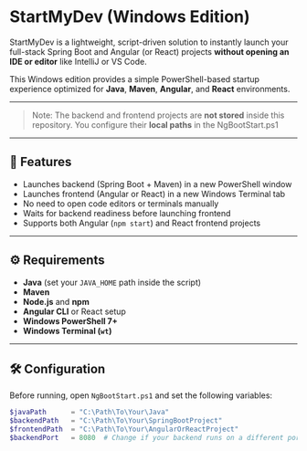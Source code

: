 # StartMyDev (Windows Edition)

StartMyDev is a lightweight, script-driven solution to instantly launch your full-stack Spring Boot and Angular (or React) projects **without opening an IDE or editor** like IntelliJ or VS Code.

This Windows edition provides a simple PowerShell-based startup experience optimized for **Java**, **Maven**, **Angular**, and **React** environments.

---

> Note: The backend and frontend projects are **not stored** inside this repository. You configure their **local paths** in the NgBootStart.ps1

---

## 🚀 Features

- Launches backend (Spring Boot + Maven) in a new PowerShell window
- Launches frontend (Angular or React) in a new Windows Terminal tab
- No need to open code editors or terminals manually
- Waits for backend readiness before launching frontend
- Supports both Angular (`npm start`) and React frontend projects

---

## ⚙️ Requirements

- **Java** (set your `JAVA_HOME` path inside the script)
- **Maven**
- **Node.js** and **npm**
- **Angular CLI** or React setup
- **Windows PowerShell 7+**
- **Windows Terminal (`wt`)**

---

## 🛠️ Configuration

Before running, open `NgBootStart.ps1` and set the following variables:

```powershell
$javaPath      = "C:\Path\To\Your\Java" 
$backendPath   = "C:\Path\To\Your\SpringBootProject"
$frontendPath  = "C:\Path\To\Your\AngularOrReactProject"
$backendPort   = 8080  # Change if your backend runs on a different port
